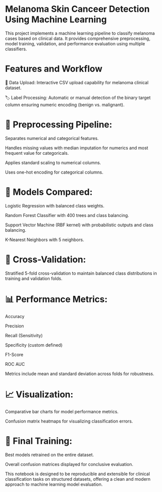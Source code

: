 # Melanoma Skin Canceer Detection Using Machine Learning

This project implements a machine learning pipeline to classify melanoma cases based on clinical data. It provides comprehensive preprocessing, model training, validation, and performance evaluation using multiple classifiers.

# Features and Workflow
🚀 Data Upload: Interactive CSV upload capability for melanoma clinical dataset.

🏷️ Label Processing: Automatic or manual detection of the binary target column ensuring numeric encoding (benign vs. malignant).

# 🧹 Preprocessing Pipeline:

Separates numerical and categorical features.

Handles missing values with median imputation for numerics and most frequent value for categoricals.

Applies standard scaling to numerical columns.

Uses one-hot encoding for categorical columns.

# 🤖 Models Compared:

Logistic Regression with balanced class weights.

Random Forest Classifier with 400 trees and class balancing.

Support Vector Machine (RBF kernel) with probabilistic outputs and class balancing.

K-Nearest Neighbors with 5 neighbors.

# 🔄 Cross-Validation: 
Stratified 5-fold cross-validation to maintain balanced class distributions in training and validation folds.

# 📊 Performance Metrics:

Accuracy

Precision

Recall (Sensitivity)

Specificity (custom defined)

F1-Score

ROC AUC

Metrics include mean and standard deviation across folds for robustness.

# 📈 Visualization:

Comparative bar charts for model performance metrics.

Confusion matrix heatmaps for visualizing classification errors.

# 🎯 Final Training:

Best models retrained on the entire dataset.

Overall confusion matrices displayed for conclusive evaluation.

This notebook is designed to be reproducible and extensible for clinical classification tasks on structured datasets, offering a clean and modern approach to machine learning model evaluation.
